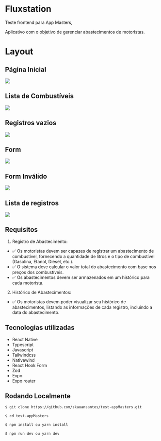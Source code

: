 # Fluxstation

Teste frontend para App Masters,

Aplicativo com o objetivo de gerenciar abastecimentos de motoristas.


# Layout

## Página Inicial

[<img src="./public/Home.png"/>]()

## Lista de Combustíveis

[<img src="./public/Lista-combustíveis.png"/>]()

## Registros vazios

[<img src="./public/empty-state.png"/>]()

## Form

[<img src="./public/Form.png"/>]()

## Form Inválido

[<img src="./public/invalid-form.png"/>]()

## Lista de registros

[<img src="./public/list.png"/>]()



## Requisitos

1. Registro de Abastecimento:
- ✅ Os motoristas devem ser capazes de registrar um abastecimento de
combustível, fornecendo a quantidade de litros e o tipo de combustível
(Gasolina, Etanol, Diesel, etc.).
- ✅ O sistema deve calcular o valor total do abastecimento com base nos preços dos
combustíveis.
- ✅ Os abastecimentos devem ser armazenados em um histórico para cada
motorista.


2. Histórico de Abastecimentos:
- ✅ Os motoristas devem poder visualizar seu histórico de abastecimentos, listando
as informações de cada registro, incluindo a data do abastecimento.


## Tecnologias utilizadas

- React Native
- Typescript
- Javascript
- Tailwindcss
- Nativewind
- React Hook Form
- Zod
- Expo
- Expo router


## Rodando Localmente

```bash
$ git clone https://github.com/zkauansantos/test-appMasters.git

$ cd test-appMasters

$ npm install ou yarn install

$ npm run dev ou yarn dev
```
